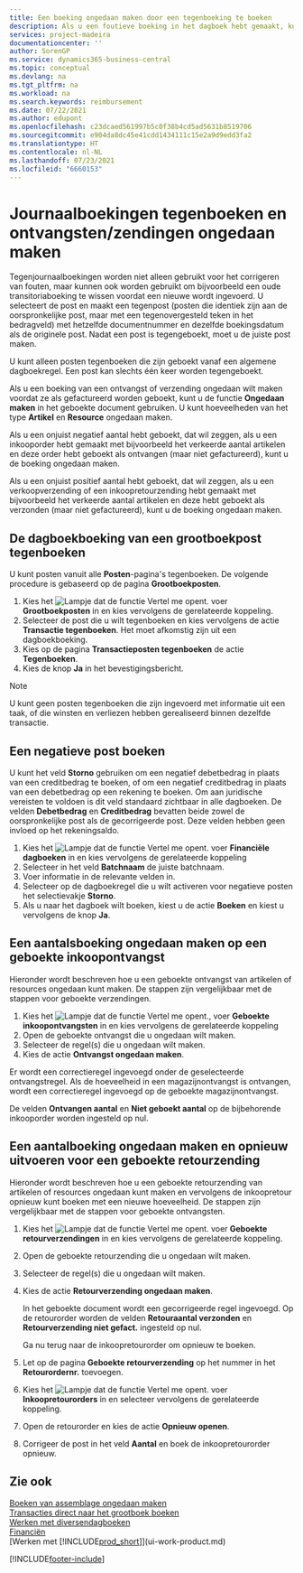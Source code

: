 ```yaml
---
title: Een boeking ongedaan maken door een tegenboeking te boeken
description: Als u een foutieve boeking in het dagboek hebt gemaakt, kunt u vervolgens de functie Transactie tegenboeken gebruiken om de boeking ongedaan te maken met de juiste audittrail.
services: project-madeira
documentationcenter: ''
author: SorenGP
ms.service: dynamics365-business-central
ms.topic: conceptual
ms.devlang: na
ms.tgt_pltfrm: na
ms.workload: na
ms.search.keywords: reimbursement
ms.date: 07/22/2021
ms.author: edupont
ms.openlocfilehash: c23dcaed561997b5c0f38b4cd5ad5631b8519706
ms.sourcegitcommit: e904da8dc45e41cdd1434111c15e2a9d9edd3fa2
ms.translationtype: HT
ms.contentlocale: nl-NL
ms.lasthandoff: 07/23/2021
ms.locfileid: "6660153"
---
```

# <a name="reverse-journal-postings-and-undo-receiptsshipments"></a>Journaalboekingen tegenboeken en ontvangsten/zendingen ongedaan maken
Tegenjournaalboekingen worden niet alleen gebruikt voor het corrigeren van fouten, maar kunnen ook worden gebruikt om bijvoorbeeld een oude transitoriaboeking te wissen voordat een nieuwe wordt ingevoerd. U selecteert de post en maakt een tegenpost (posten die identiek zijn aan de oorspronkelijke post, maar met een tegenovergesteld teken in het bedragveld) met hetzelfde documentnummer en dezelfde boekingsdatum als de originele post. Nadat een post is tegengeboekt, moet u de juiste post maken.

U kunt alleen posten tegenboeken die zijn geboekt vanaf een algemene dagboekregel. Een post kan slechts één keer worden tegengeboekt.

Als u een boeking van een ontvangst of verzending ongedaan wilt maken voordat ze als gefactureerd worden geboekt, kunt u de functie **Ongedaan maken** in het geboekte document gebruiken. U kunt hoeveelheden van het type **Artikel** en **Resource** ongedaan maken.

Als u een onjuist negatief aantal hebt geboekt, dat wil zeggen, als u een inkooporder hebt gemaakt met bijvoorbeeld het verkeerde aantal artikelen en deze order hebt geboekt als ontvangen (maar niet gefactureerd), kunt u de boeking ongedaan maken.

Als u een onjuist positief aantal hebt geboekt, dat wil zeggen, als u een verkoopverzending of een inkoopretourzending hebt gemaakt met bijvoorbeeld het verkeerde aantal artikelen en deze hebt geboekt als verzonden (maar niet gefactureerd), kunt u de boeking ongedaan maken.   

## <a name="to-reverse-the-journal-posting-of-a-general-ledger-entry"></a>De dagboekboeking van een grootboekpost tegenboeken
U kunt posten vanuit alle **Posten**-pagina's tegenboeken. De volgende procedure is gebaseerd op de pagina **Grootboekposten**.
1. Kies het ![Lampje dat de functie Vertel me opent.](media/ui-search/search_small.png "Vertel me wat u wilt doen") voer **Grootboekposten** in en kies vervolgens de gerelateerde koppeling.
2. Selecteer de post die u wilt tegenboeken en kies vervolgens de actie **Transactie tegenboeken**. Het moet afkomstig zijn uit een dagboekboeking.
3. Kies op de pagina **Transactieposten tegenboeken** de actie **Tegenboeken**.
4. Kies de knop **Ja** in het bevestigingsbericht.

> [!NOTE]
> U kunt geen posten tegenboeken die zijn ingevoerd met informatie uit een taak, of die winsten en verliezen hebben gerealiseerd binnen dezelfde transactie.

## <a name="to-post-a-negative-entry"></a>Een negatieve post boeken  
U kunt het veld **Storno** gebruiken om een negatief debetbedrag in plaats van een creditbedrag te boeken, of om een negatief creditbedrag in plaats van een debetbedrag op een rekening te boeken. Om aan juridische vereisten te voldoen is dit veld standaard zichtbaar in alle dagboeken. De velden **Debetbedrag** en **Creditbedrag** bevatten beide zowel de oorspronkelijke post als de gecorrigeerde post. Deze velden hebben geen invloed op het rekeningsaldo.  

1.  Kies het ![Lampje dat de functie Vertel me opent.](media/ui-search/search_small.png "Vertel me wat u wilt doen") voer **Financiële dagboeken** in en kies vervolgens de gerelateerde koppeling  
2.  Selecteer in het veld **Batchnaam** de juiste batchnaam.  
3.  Voer informatie in de relevante velden in.  
4.  Selecteer op de dagboekregel die u wilt activeren voor negatieve posten het selectievakje **Storno**.  
5.  Als u naar het dagboek wilt boeken, kiest u de actie **Boeken** en kiest u vervolgens de knop **Ja**.

## <a name="to-undo-a-quantity-posting-on-a-posted-purchase-receipt"></a>Een aantalsboeking ongedaan maken op een geboekte inkoopontvangst  
Hieronder wordt beschreven hoe u een geboekte ontvangst van artikelen of resources ongedaan kunt maken. De stappen zijn vergelijkbaar met de stappen voor geboekte verzendingen.

1.  Kies het ![Lampje dat de functie Vertel me opent.](media/ui-search/search_small.png "Vertel me wat u wilt doen"), voer **Geboekte inkoopontvangsten** in en kies vervolgens de gerelateerde koppeling  
2.  Open de geboekte ontvangst die u ongedaan wilt maken.  
3.  Selecteer de regel(s) die u ongedaan wilt maken.  
4.  Kies de actie **Ontvangst ongedaan maken**.

Er wordt een correctieregel ingevoegd onder de geselecteerde ontvangstregel. Als de hoeveelheid in een magazijnontvangst is ontvangen, wordt een correctieregel ingevoegd op de geboekte magazijnontvangst.  

De velden **Ontvangen aantal** en **Niet geboekt aantal** op de bijbehorende inkooporder worden ingesteld op nul.

## <a name="to-undo-and-then-redo-a-quantity-posting-on-a-posted-return-shipment"></a>Een aantalboeking ongedaan maken en opnieuw uitvoeren voor een geboekte retourzending
Hieronder wordt beschreven hoe u een geboekte retourzending van artikelen of resources ongedaan kunt maken en vervolgens de inkoopretour opnieuw kunt boeken met een nieuwe hoeveelheid. De stappen zijn vergelijkbaar met de stappen voor geboekte ontvangsten.

1.  Kies het ![Lampje dat de functie Vertel me opent.](media/ui-search/search_small.png "Vertel me wat u wilt doen") voer **Geboekte retourverzendingen** in en kies vervolgens de gerelateerde koppeling.  
2.  Open de geboekte retourzending die u ongedaan wilt maken.
3. Selecteer de regel(s) die u ongedaan wilt maken.  

4.  Kies de actie **Retourverzending ongedaan maken**.  

    In het geboekte document wordt een gecorrigeerde regel ingevoegd. Op de retourorder worden de velden **Retouraantal verzonden** en **Retourverzending niet gefact.** ingesteld op nul.  

    Ga nu terug naar de inkoopretourorder om opnieuw te boeken.  

5.  Let op de pagina **Geboekte retourverzending** op het nummer in het **Retourordernr.** toevoegen.  
6.  Kies het ![Lampje dat de functie Vertel me opent.](media/ui-search/search_small.png "Vertel me wat u wilt doen") voer **Inkoopretourorders** in en selecteer vervolgens de gerelateerde koppeling.  
7.  Open de retourorder en kies de actie **Opnieuw openen**.  
8.  Corrigeer de post in het veld **Aantal** en boek de inkoopretourorder opnieuw.  

## <a name="see-also"></a>Zie ook
[Boeken van assemblage ongedaan maken](assembly-how-to-undo-assembly-posting.md)  
[Transacties direct naar het grootboek boeken](finance-how-post-transactions-directly.md)  
[Werken met diversendagboeken](ui-work-general-journals.md)  
[Financiën](finance.md)  
[Werken met [!INCLUDE[prod_short](includes/prod_short.md)]](ui-work-product.md)  


[!INCLUDE[footer-include](includes/footer-banner.md)]